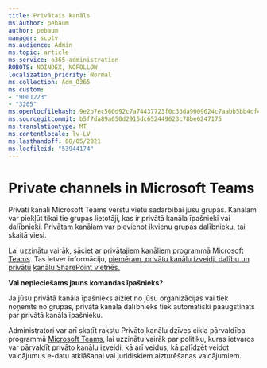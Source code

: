 ```yaml
---
title: Privātais kanāls
ms.author: pebaum
author: pebaum
manager: scotv
ms.audience: Admin
ms.topic: article
ms.service: o365-administration
ROBOTS: NOINDEX, NOFOLLOW
localization_priority: Normal
ms.collection: Adm_O365
ms.custom:
- "9001223"
- "3205"
ms.openlocfilehash: 9e2b7ec560d92c7a74437723f0c33da9009624c7aabb5bb4cf4b3906d916051a
ms.sourcegitcommit: b5f7da89a650d2915dc652449623c78be6247175
ms.translationtype: MT
ms.contentlocale: lv-LV
ms.lasthandoff: 08/05/2021
ms.locfileid: "53944174"
---
```

# <a name="private-channels-in-microsoft-teams"></a>Private channels in Microsoft Teams

Privāti kanāli Microsoft Teams vērstu vietu sadarbībai jūsu grupās. Kanālam var piekļūt tikai tie grupas lietotāji, kas ir privātā kanāla īpašnieki vai dalībnieki. Privātam kanālam var pievienot ikvienu grupas dalībnieku, tai skaitā viesi.

Lai uzzinātu vairāk, sāciet ar [privātajiem kanāliem programmā Microsoft Teams](https://docs.microsoft.com/MicrosoftTeams/private-channels). Tas ietver informāciju, [piemēram, privātu kanālu izveidi, dalību un privātu](https://docs.microsoft.com/MicrosoftTeams/private-channels#private-channel-creation-and-membership) [kanālu SharePoint vietnēs.](https://docs.microsoft.com/MicrosoftTeams/private-channels#private-channel-sharepoint-sites)

**Vai nepieciešams jauns komandas īpašnieks?**

Ja jūsu privātā kanāla īpašnieks aiziet no jūsu organizācijas vai tiek noņemts no grupas, privātā kanāla dalībnieks tiek automātiski paaugstināts par privātā kanāla īpašnieku.

Administratori var arī skatīt rakstu Privāto kanālu dzīves cikla pārvaldība programmā [Microsoft Teams,](https://docs.microsoft.com/MicrosoftTeams/private-channels-life-cycle-management) lai uzzinātu vairāk par politiku, kuras ietvaros var pārvaldīt privāto kanālu izveidi, kā arī veidus, kā palīdzēt veidot vaicājumus e-datu atklāšanai vai juridiskiem aizturēšanas vaicājumiem.
